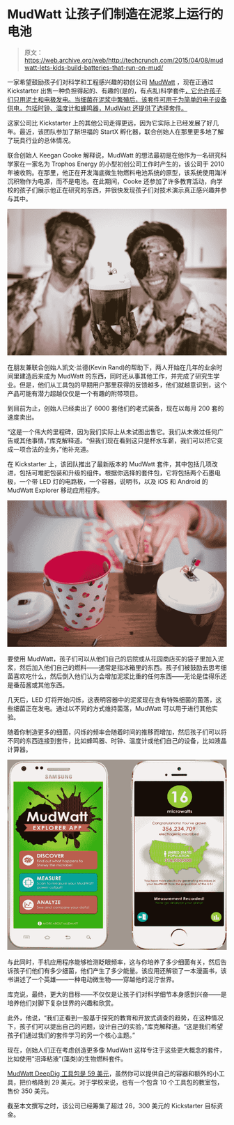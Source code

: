 # MudWatt 让孩子们制造在泥浆上运行的电池 

> 原文：<https://web.archive.org/web/http://techcrunch.com/2015/04/08/mudwatt-lets-kids-build-batteries-that-run-on-mud/>

一家希望鼓励孩子们对科学和工程感兴趣的初创公司 [MudWatt](https://web.archive.org/web/20230131051840/https://www.kickstarter.com/projects/1073149387/mudwatt-build-your-own-battery-that-runs-on-mud) ，现在正通过 Kickstarter 出售一种负担得起的、有趣的(是的，有点乱)科学套件[，它允许孩子们只用泥土和电极发电。当细菌在泥浆中繁殖后，该套件可用于为简单的电子设备供电，包括时钟、温度计和蜂鸣器，MudWatt 还提供了选择套件。](https://web.archive.org/web/20230131051840/https://www.kickstarter.com/projects/1073149387/mudwatt-build-your-own-battery-that-runs-on-mud)

这家公司比 Kickstarter 上的其他公司走得更远，因为它实际上已经发展了好几年。最近，该团队参加了斯坦福的 StartX 孵化器，联合创始人在那里更多地了解了玩具行业的总体情况。

联合创始人 Keegan Cooke 解释说，MudWatt 的想法最初是在他作为一名研究科学家在一家名为 Trophos Energy 的小型初创公司工作时产生的，该公司于 2010 年被收购。在那里，他正在开发海底微生物燃料电池系统的原型，该系统使用海洋沉积物作为电源，而不是电池。在此期间，Cooke 还参加了许多教育活动，向学校的孩子们展示他正在研究的东西，并很快发现孩子们对技术演示真正感兴趣并参与其中。

![MuddyKeegKev](img/07ec58f4e2d98440afd742d18f29ea91.png)

在朋友兼联合创始人凯文·兰德(Kevin Rand)的帮助下，两人开始在几年的业余时间里建造后来成为 MudWatt 的东西，同时还从事其他工作，并完成了研究生学业。但是，他们从工具包的早期用户那里获得的反馈越多，他们就越意识到，这个产品可能有潜力超越仅仅是一个有趣的附带项目。

到目前为止，创始人已经卖出了 6000 套他们的老式装备，现在以每月 200 套的速度卖出。

“这是一个伟大的里程碑，因为我们实际上从未试图出售它。我们从未做过任何广告或其他事情，”库克解释道。“但我们现在看到这只是杯水车薪，我们可以把它变成一项合法的业务，”他补充道。

在 Kickstarter 上，该团队推出了最新版本的 MudWatt 套件，其中包括几项改进，包括可堆肥包装和升级的组件。根据你选择的套件包，它将包括两个石墨电极，一个带 LED 灯的电路板，一个容器，说明书，以及 iOS 和 Android 的 MudWatt Explorer 移动应用程序。

![Ruby_Builds2](img/171848321108e26b1220f5e492e174cc.png)

要使用 MudWatt，孩子们可以从他们自己的后院或从花园商店买的袋子里加入泥浆，然后加入他们自己的燃料——通常是指冰箱里的东西。孩子们被鼓励去思考细菌喜欢吃什么，然后倒入他们认为会增加泥浆比重的任何东西——无论是佳得乐还是番茄酱或其他东西。

几天后，LED 灯将开始闪烁，这表明容器中的泥浆现在含有特殊细菌的菌落，这些细菌正在发电。通过以不同的方式维持菌落，MudWatt 可以用于进行其他实验。

随着你制造更多的细菌，闪烁的频率会随着时间的推移而增加，然后孩子们可以将不同的东西连接到套件，比如蜂鸣器、时钟、温度计或他们自己的设备，比如液晶计算器。

![App-in-phones (new app images)](img/f8e208d148c8f1ca02953820b8d5647e.png)

与此同时，手机应用程序能够检测眨眼频率，这与你培养了多少细菌有关，然后告诉孩子们他们有多少细菌，他们产生了多少能量。该应用还解锁了一本漫画书，该书讲述了一个英雄——一种电动微生物——穿越他的泥泞世界。

库克说，最终，更大的目标——不仅仅是让孩子们对科学细节本身感到兴奋——是培养他们对脚下复杂世界的兴趣和欣赏。

此外，他说，“我们正看到一股基于探究的教育和开放式调查的趋势，在这种情况下，孩子们可以提出自己的问题，设计自己的实验，”库克解释道。“这是我们希望孩子们通过我们的套件学习的另一个核心主题。”

现在，创始人们正在考虑创造更多像 MudWatt 这样专注于这些更大概念的套件，比如使用“沼泽粘液”(藻类)的生物燃料套件。

[MudWatt DeepDig 工具包是 59 美元](https://web.archive.org/web/20230131051840/https://www.kickstarter.com/projects/1073149387/mudwatt-build-your-own-battery-that-runs-on-mud)，虽然你可以提供自己的容器和额外的小工具，把价格降到 29 美元。对于学校来说，也有一个包含 10 个工具包的教室包，售价 350 美元。

截至本文撰写之时，该公司已经筹集了超过 26，300 美元的 Kickstarter 目标资金。